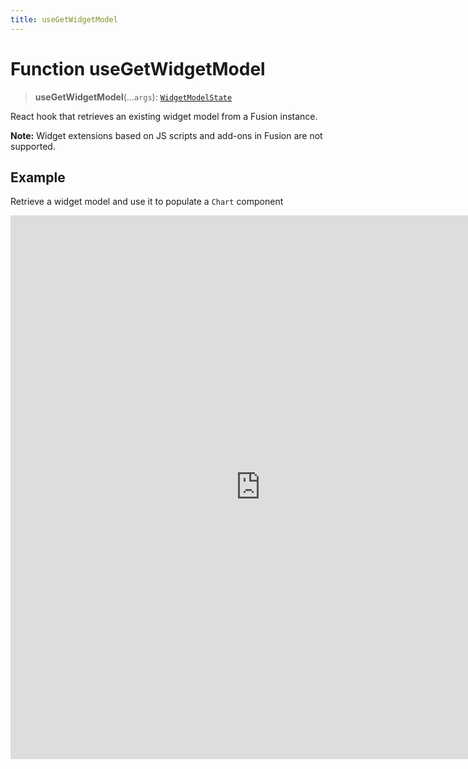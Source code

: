 ```yaml
---
title: useGetWidgetModel
---
```


# Function useGetWidgetModel <Badge type="fusionEmbed" text="Fusion Embed" />

> **useGetWidgetModel**(...`args`): [`WidgetModelState`](../type-aliases/type-alias.WidgetModelState.md)

React hook that retrieves an existing widget model from a Fusion instance.

**Note:** Widget extensions based on JS scripts and add-ons in Fusion are not supported.

## Example

Retrieve a widget model and use it to populate a `Chart` component

<iframe
 src='https://csdk-playground.sisense.com/?example=fusion-assets%2Fuse-get-widget-model&mode=docs'
 width=800
 height=870
 style='border:none;'
/>

Additional `useGetWidgetModel` examples:

- [Modify Chart Type](https://www.sisense.com/developers/playground/?example=fusion-assets%2Fuse-get-widget-model-change-chart-type)

## Parameters

| Parameter | Type |
| :------ | :------ |
| ...`args` | [[`GetWidgetModelParams`](../interfaces/interface.GetWidgetModelParams.md)] |

## Returns

[`WidgetModelState`](../type-aliases/type-alias.WidgetModelState.md)

Widget load state that contains the status of the execution, the result widget model, or the error if one has occurred
